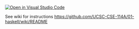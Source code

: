 [![Open in Visual Studio Code](https://classroom.github.com/assets/open-in-vscode-c66648af7eb3fe8bc4f294546bfd86ef473780cde1dea487d3c4ff354943c9ae.svg)](https://classroom.github.com/online_ide?assignment_repo_id=7661918&assignment_repo_type=AssignmentRepo)

See wiki for instructions https://github.com/UCSC-CSE-114A/01-haskell/wiki/README
